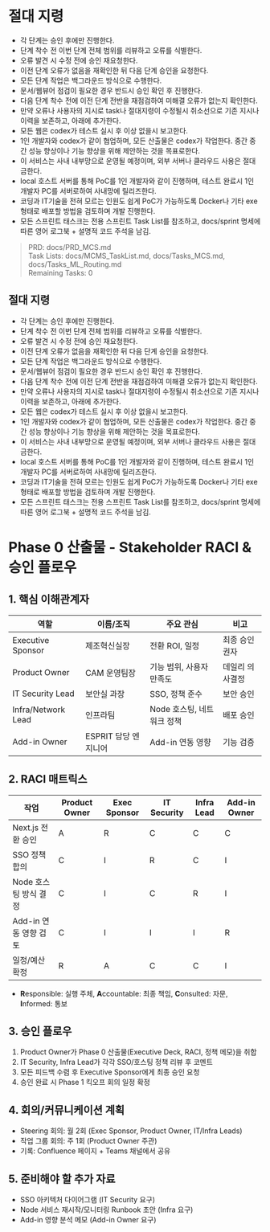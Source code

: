 # 절대 지령
- 각 단계는 승인 후에만 진행한다.
- 단계 착수 전 이번 단계 전체 범위를 리뷰하고 오류를 식별한다.
- 오류 발견 시 수정 전에 승인 재요청한다.
- 이전 단계 오류가 없음을 재확인한 뒤 다음 단계 승인을 요청한다.
- 모든 단계 작업은 백그라운드 방식으로 수행한다.
- 문서/웹뷰어 점검이 필요한 경우 반드시 승인 확인 후 진행한다.
- 다음 단계 착수 전에 이전 단계 전반을 재점검하여 미해결 오류가 없는지 확인한다.
- 만약 오류나 사용자의 지시로 task나 절대지령이 수정될시 취소선으로 기존 지시나 이력을 보존하고, 아래에 추가한다.
- 모든 웹은 codex가 테스트 실시 후 이상 없을시 보고한다.
- 1인 개발자와 codex가 같이 협업하며, 모든 산출물은 codex가 작업한다. 중간 중간 성능 향상이나 기능 향상을 위해 제안하는 것을 목표로한다.
- 이 서비스는 사내 내부망으로 운영될 예정이며, 외부 서버나 클라우드 사용은 절대 금한다.
- local 호스트 서버를 통해 PoC를 1인 개발자와 같이 진행하며, 테스트 완료시 1인 개발자 PC를 서버로하여 사내망에 릴리즈한다.
- 코딩과 IT기술을 전혀 모르는 인원도 쉽게 PoC가 가능하도록 Docker나 기타 exe 형태로 배포할 방법을 검토하며 개발 진행한다.
- 모든 스프린트 태스크는 전용 스프린트 Task List를 참조하고, docs/sprint 명세에 따른 영어 로그북 + 설명적 코드 주석을 남김.

> PRD: docs/PRD_MCS.md  
> Task Lists: docs/MCMS_TaskList.md, docs/Tasks_MCS.md, docs/Tasks_ML_Routing.md  
> Remaining Tasks: 0

## 절대 지령
- 각 단계는 승인 후에만 진행한다.
- 단계 착수 전 이번 단계 전체 범위를 리뷰하고 오류를 식별한다.
- 오류 발견 시 수정 전에 승인 재요청한다.
- 이전 단계 오류가 없음을 재확인한 뒤 다음 단계 승인을 요청한다.
- 모든 단계 작업은 백그라운드 방식으로 수행한다.
- 문서/웹뷰어 점검이 필요한 경우 반드시 승인 확인 후 진행한다.
- 다음 단계 착수 전에 이전 단계 전반을 재점검하여 미해결 오류가 없는지 확인한다.
- 만약 오류나 사용자의 지시로 task나 절대지령이 수정될시 취소선으로 기존 지시나 이력을 보존하고, 아래에 추가한다.
- 모든 웹은 codex가 테스트 실시 후 이상 없을시 보고한다.
- 1인 개발자와 codex가 같이 협업하며, 모든 산출물은 codex가 작업한다. 중간 중간 성능 향상이나 기능 향상을 위해 제안하는 것을 목표로한다.
- 이 서비스는 사내 내부망으로 운영될 예정이며, 외부 서버나 클라우드 사용은 절대 금한다.
- local 호스트 서버를 통해 PoC를 1인 개발자와 같이 진행하며, 테스트 완료시 1인 개발자 PC를 서버로하여 사내망에 릴리즈한다.
- 코딩과 IT기술을 전혀 모르는 인원도 쉽게 PoC가 가능하도록 Docker나 기타 exe 형태로 배포할 방법을 검토하며 개발 진행한다.
- 모든 스프린트 태스크는 전용 스프린트 Task List를 참조하고, docs/sprint 명세에 따른 영어 로그북 + 설명적 코드 주석을 남김.
# Phase 0 산출물 - Stakeholder RACI & 승인 플로우

## 1. 핵심 이해관계자
| 역할 | 이름/조직 | 주요 관심 | 비고 |
|---|---|---|---|
| Executive Sponsor | 제조혁신실장 | 전환 ROI, 일정 | 최종 승인권자 |
| Product Owner | CAM 운영팀장 | 기능 범위, 사용자 만족도 | 데일리 의사결정 |
| IT Security Lead | 보안실 과장 | SSO, 정책 준수 | 보안 승인 |
| Infra/Network Lead | 인프라팀 | Node 호스팅, 네트워크 정책 | 배포 승인 |
| Add-in Owner | ESPRIT 담당 엔지니어 | Add-in 연동 영향 | 기능 검증 |

## 2. RACI 매트릭스
| 작업 | Product Owner | Exec Sponsor | IT Security | Infra Lead | Add-in Owner |
|---|---|---|---|---|---|
| Next.js 전환 승인 | A | R | C | C | C |
| SSO 정책 합의 | C | I | R | C | I |
| Node 호스팅 방식 결정 | C | I | C | R | I |
| Add-in 연동 영향 검토 | C | I | I | I | R |
| 일정/예산 확정 | R | A | C | C | I |

- **R**esponsible: 실행 주체, **A**ccountable: 최종 책임, **C**onsulted: 자문, **I**nformed: 통보

## 3. 승인 플로우
1. Product Owner가 Phase 0 산출물(Executive Deck, RACI, 정책 메모)을 취합
2. IT Security, Infra Lead가 각각 SSO/호스팅 정책 리뷰 후 코멘트
3. 모든 피드백 수렴 후 Executive Sponsor에게 최종 승인 요청
4. 승인 완료 시 Phase 1 킥오프 회의 일정 확정

## 4. 회의/커뮤니케이션 계획
- Steering 회의: 월 2회 (Exec Sponsor, Product Owner, IT/Infra Leads)
- 작업 그룹 회의: 주 1회 (Product Owner 주관)
- 기록: Confluence 페이지 + Teams 채널에서 공유

## 5. 준비해야 할 추가 자료
- SSO 아키텍처 다이어그램 (IT Security 요구)
- Node 서비스 재시작/모니터링 Runbook 초안 (Infra 요구)
- Add-in 영향 분석 메모 (Add-in Owner 요구)

